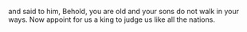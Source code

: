 and said to him, Behold, you are old and your sons do not walk in your ways. Now appoint for us a king to judge us like all the nations.
